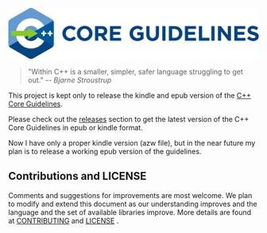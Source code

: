 [![C++ Core Guidelines](cpp_core_guidelines_logo_text.png)](http://isocpp.github.io/CppCoreGuidelines/CppCoreGuidelines)

>"Within C++ is a smaller, simpler, safer language struggling to get out."
>-- <cite>Bjarne Stroustrup</cite>

This project is kept only to release the kindle and epub version of the [C++ Core Guidelines](CppCoreGuidelines.md). 

Please check out the [releases](releases) section to get the latest version of the C++ Core Guidelines in epub or kindle format. 

Now I have only a proper kindle version (azw file), but in the near future my plan is to release a working epub version of the guidelines. 

## Contributions and LICENSE

Comments and suggestions for improvements are most welcome. We plan to modify and extend this document as our understanding improves and the
language and the set of available libraries improve. More details are found at [CONTRIBUTING](./CONTRIBUTING.md) and [LICENSE](./LICENSE) .
